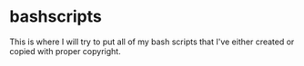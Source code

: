 # bashscripts
This is where I will try to put all of my bash scripts that I've either created or copied with proper copyright.
